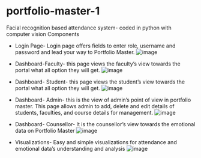# portfolio-master-1
Facial recognition based attendance system- coded in python with computer vision
Components
 - Login Page- Login page offers fields to enter role, username and password and lead your way 
to Portfolio Master.
![image](https://user-images.githubusercontent.com/46550676/211188304-0648da63-5c6d-45a8-a292-000a11ce734c.png)

- Dashboard-Faculty- this page views the faculty’s view towards the portal what all option 
they will get.
![image](https://user-images.githubusercontent.com/46550676/211188321-ca5cb2ef-f832-4cdf-ae7e-902ca28f06db.png)

- Dashboard- Student- this page views the student’s view towards the portal what all option 
they will get.
![image](https://user-images.githubusercontent.com/46550676/211188381-be17e992-a7b5-4bcb-a120-7028ea575a1a.png)

- Dashboard- Admin- this is the view of admin’s point of view in portfolio master. This page 
allows admin to add, delete and edit details of students, faculties, and course details for 
management.
![image](https://user-images.githubusercontent.com/46550676/211188341-caeeaa9f-c002-472b-9240-f8b55b3471bd.png)

- Dashboard- Counsellor- It is the counsellor’s view towards the emotional data on Portfolio 
Master
![image](https://user-images.githubusercontent.com/46550676/211188407-4d9e3e21-1cb9-4f19-9935-e6c5fd6eadec.png)

- Visualizations- Easy and simple visualizations for attendance and emotional data’s 
understanding and analysis
![image](https://user-images.githubusercontent.com/46550676/211188428-9dd3531f-6a97-4677-a3f9-b2d3ca2ed464.png)

